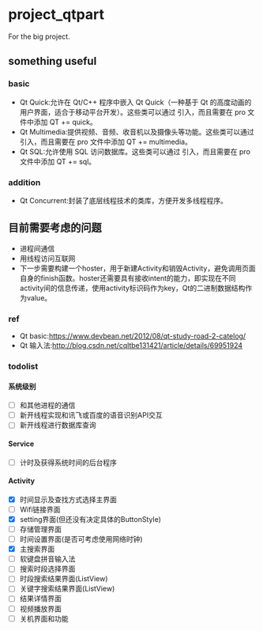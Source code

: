 # project_qtpart
For the big project.

## something useful
### basic
* Qt Quick:允许在 Qt/C++ 程序中嵌入 Qt Quick（一种基于 Qt 的高度动画的用户界面，适合于移动平台开发）。这些类可以通过 <QtQuick> 引入，而且需要在 pro 文件中添加 QT += quick。
* Qt Multimedia:提供视频、音频、收音机以及摄像头等功能。这些类可以通过 <QtMultimedia> 引入，而且需要在 pro 文件中添加 QT += multimedia。
* Qt SQL:允许使用 SQL 访问数据库。这些类可以通过 <QtSql> 引入，而且需要在 pro 文件中添加 QT += sql。
### addition
* Qt Concurrent:封装了底层线程技术的类库，方便开发多线程程序。
## 目前需要考虑的问题
* 进程间通信
* 用线程访问互联网
* 下一步需要构建一个hoster，用于新建Activity和销毁Activity，避免调用页面自身的finish函数。hoster还需要具有接收intent的能力，即实现在不同activity间的信息传递，使用activity标识码作为key，Qt的二进制数据结构作为value。
### ref
* Qt basic:https://www.devbean.net/2012/08/qt-study-road-2-catelog/
* Qt 输入法:http://blog.csdn.net/cqltbe131421/article/details/69951924
### todolist
#### 系统级别
- [ ] 和其他进程的通信
- [ ] 新开线程实现和讯飞或百度的语音识别API交互
- [ ] 新开线程进行数据库查询
#### Service
- [ ] 计时及获得系统时间的后台程序
#### Activity
- [x] 时间显示及查找方式选择主界面
- [ ] Wifi链接界面
- [x] setting界面(但还没有决定具体的ButtonStyle)
- [ ] 存储管理界面
- [ ] 时间设置界面(是否可考虑使用网络时钟)
- [x] 主搜索界面
- [ ] 软键盘拼音输入法
- [ ] 搜索时段选择界面
- [ ] 时段搜索结果界面(ListView)
- [ ] 关键字搜索结果界面(ListView)
- [ ] 结果详情界面
- [ ] 视频播放界面
- [ ] 关机界面和功能
